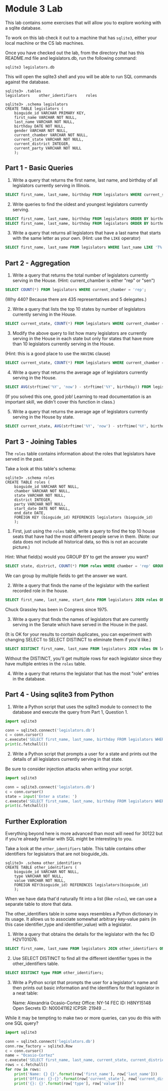 # Module 3 Lab

This lab contains some exercises that will allow you to explore working with a sqlite database.

To work on this lab check it out to a machine that has `sqlite3`, either your local machine or the CS lab machines.

Once you have checked out the lab, from the directory that has this README.md file and legislators.db, run the following command:

    sqlite3 legislators.db

This will open the sqlite3 shell and you will be able to run SQL commands against the database.

    sqlite3> .tables
    legislators    other_identifiers    roles

    sqlite3> .schema legislators
    CREATE TABLE legislators (
        bioguide_id VARCHAR PRIMARY KEY,
        first_name VARCHAR NOT NULL,
        last_name VARCHAR NOT NULL,
        birthday DATE NOT NULL,
        gender VARCHAR NOT NULL,
        current_chamber VARCHAR NOT NULL,
        current_state VARCHAR NOT NULL,
        current_district INTEGER,
        current_party VARCHAR NOT NULL
        ); 

## Part 1 - Basic Queries

1. Write a query that returns the first name, last name, and birthday of all legislators currently serving in Illinois.

```sql
SELECT first_name, last_name, birthday FROM legislators WHERE current_state = 'IL';
```

2. Write queries to find the oldest and youngest legislators currently serving.

```sql
SELECT first_name, last_name, birthday FROM legislators ORDER BY birthday ASC LIMIT 1;
SELECT first_name, last_name, birthday FROM legislators ORDER BY birthday DESC LIMIT 1;
```

3. Write a query that returns all legislators that have a last name that starts with the same letter as your own.  (Hint: use the `LIKE` operator)

```sql
SELECT first_name, last_name FROM legislators WHERE last_name LIKE 'T%';
```

## Part 2 - Aggregation

1. Write a query that returns the total number of legislators currently serving in the House.  (Hint: current_chamber is either "rep" or "sen")

```sql
SELECT COUNT(*) FROM legislators WHERE current_chamber = 'rep';
```

(Why 440?  Because there are 435 representatives and 5 delegates.)

2. Write a query that lists the top 10 states by number of legislators currently serving in the House.

```sql
SELECT current_state, COUNT(*) FROM legislators WHERE current_chamber = 'rep' GROUP BY current_state ORDER BY COUNT(*) DESC LIMIT 10;
```

3. Modify the above query to list how many legislators are currently serving in the House in each state but only for states that have more than 10 legislators currently serving in the House.

(Hint: this is a good place to use the `HAVING` clause)

```sql
SELECT current_state, COUNT(*) FROM legislators WHERE current_chamber = 'rep' GROUP BY current_state HAVING COUNT(*) > 10 ORDER BY COUNT(*) DESC;
```

4. Write a query that returns the average age of legislators currently serving in the House.

```sql
SELECT AVG(strftime('%Y', 'now') - strftime('%Y', birthday)) FROM legislators WHERE current_chamber = 'rep';
```

(If you solved this one, good job!  Learning to read documentation is an important skill, we didn't cover this function in class.)

5. Write a query that returns the average age of legislators currently serving in the House by state.

```sql
SELECT current_state, AVG(strftime('%Y', 'now') - strftime('%Y', birthday)) FROM legislators WHERE current_chamber = 'rep' GROUP BY current_state;
```

## Part 3 - Joining Tables

The `roles` table contains information about the roles that legislators have served in the past.

Take a look at this table's schema:

    sqlite3> .schema roles
    CREATE TABLE roles (
        bioguide_id VARCHAR NOT NULL,
        chamber VARCHAR NOT NULL,
        state VARCHAR NOT NULL,
        district INTEGER,
        party VARCHAR NOT NULL,
        start_date DATE NOT NULL,
        end_date DATE,
        FOREIGN KEY (bioguide_id) REFERENCES legislators (bioguide_id)
        );

1. First, just using the `roles` table, write a query to find the top 10 house seats that have had the most different people serve in them.  (Note: our data does not include all historical data, so this is not an accurate picture.)

Hint: What field(s) would you GROUP BY to get the answer you want?

```sql
SELECT state, district, COUNT(*) FROM roles WHERE chamber = 'rep' GROUP BY state, district ORDER BY COUNT(*) DESC LIMIT 10;
```

We can group by multiple fields to get the answer we want.

2. Write a query that finds the name of the legislator with the earliest recorded role in the house.

```sql
SELECT first_name, last_name, start_date FROM legislators JOIN roles ON legislators.bioguide_id = roles.bioguide_id WHERE chamber = 'rep' ORDER BY start_date ASC LIMIT 1;
```

Chuck Grassley has been in Congress since 1975.

3. Write a query that finds the names of legislators that are currently serving in the Senate which have served in the House in the past.

(It is OK for your results to contain duplicates, you can experiment with changing SELECT to SELECT DISTINCT to eliminate them if you'd like.)

```sql
SELECT DISTINCT first_name, last_name FROM legislators JOIN roles ON legislators.bioguide_id = roles.bioguide_id WHERE chamber = 'rep' AND current_chamber = 'sen';
```

Without the DISTINCT, you'll get multiple rows for each legislator since they have multiple entries in the `roles` table.

4. Write a query that returns the legislator that has the most "role" entries in the database.

## Part 4 - Using sqlite3 from Python

1. Write a Python script that uses the sqlite3 module to connect to the database and execute the query from Part 1, Question 1.

```python
import sqlite3

conn = sqlite3.connect('legislators.db')
c = conn.cursor()
c.execute('SELECT first_name, last_name, birthday FROM legislators WHERE current_state = "IL"')
print(c.fetchall())
```

2. Write a Python script that prompts a user for a state and prints out the details of all legislators currently serving in that state.

Be sure to consider injection attacks when writing your script.

```python
import sqlite3

conn = sqlite3.connect('legislators.db')
c = conn.cursor()
state = input('Enter a state: ')
c.execute('SELECT first_name, last_name, birthday FROM legislators WHERE current_state = ?', (state,))
print(c.fetchall())
```

## Further Exploration

Everything beyond here is more advanced than most will need for 30122 but if you're already familiar with SQL might be interesting to you.

Take a look at the `other_identifiers` table.  This table contains other identifiers for legislators that are not bioguide_ids.

    sqlite3> .schema other_identifiers
    CREATE TABLE other_identifiers (
        bioguide_id VARCHAR NOT NULL,
        type VARCHAR NOT NULL,
        value VARCHAR NOT NULL,
        FOREIGN KEY(bioguide_id) REFERENCES legislators(bioguide_id)
        );

When we have data that'd naturally fit into a list (like `roles`), we can use a separate table to store that data.

The other_identifiers table in some ways resembles a Python dictionary in its usage.  It allows us to associate somewhat arbitrary key-value pairs (in this case identifier_type and identifier_value) with a legislator.

1. Write a query that obtains the details for the legislator with the fec ID H2VT01076.

```sql
SELECT first_name, last_name FROM legislators JOIN other_identifiers ON legislators.bioguide_id = other_identifiers.bioguide_id WHERE type = 'fec' AND value = 'H2VT01076';
```

2. Use SELECT DISTINCT to find all the different identifier types in the other_identifiers table.

```sql
SELECT DISTINCT type FROM other_identifiers;
```

3. Write a Python script that prompts the user for a legislator's name and then prints out basic information and the identifiers for that legislator in a neat table:

    Name: Alexandria Ocasio-Cortez
    Office: NY-14
    FEC ID: H8NY15148
    Open Secrets ID: N00041162
    ICPSR: 21949
    ...

While it may be tempting to make two or more queries, can you do this with one SQL query?

```python
import sqlite3

conn = sqlite3.connect('legislators.db')
conn.row_factory = sqlite3.Row
c = conn.cursor()
name = "Ocasio-Cortez"
c.execute('SELECT first_name, last_name, current_state, current_district, type, value FROM legislators JOIN other_identifiers ON legislators.bioguide_id = other_identifiers.bioguide_id WHERE last_name = ?', (name,))
rows = c.fetchall()
for row in rows:
    print('Name: {} {}'.format(row['first_name'], row['last_name']))
    print('Office: {}-{}'.format(row['current_state'], row['current_district']))
    print('{}: {}'.format(row['type'], row['value']))
```
